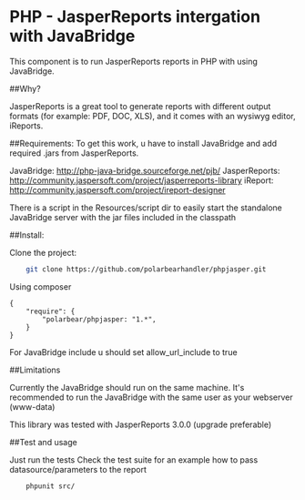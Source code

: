 PHP - JasperReports intergation with JavaBridge
====
This component is to run JasperReports reports in PHP with using JavaBridge.

##Why?

JasperReports is a great tool to generate reports with different output formats (for example: PDF, DOC, XLS),
and it comes with an wysiwyg editor, iReports.

##Requirements:
To get this work, u have to install JavaBridge and add required .jars from JasperReports.

JavaBridge: http://php-java-bridge.sourceforge.net/pjb/
JasperReports: http://community.jaspersoft.com/project/jasperreports-library
iReport: http://community.jaspersoft.com/project/ireport-designer

There is a script in the Resources/script dir to easily start the standalone JavaBridge server with the jar files included in the classpath

##Install:

Clone the project:
```BASH
    git clone https://github.com/polarbearhandler/phpjasper.git
```

Using composer
```YML
{
    "require": {
        "polarbear/phpjasper: "1.*",
    }
}
```
For JavaBridge include u should set allow_url_include to true

##Limitations

Currently the JavaBridge should run on the same machine.
It's recommended to run the JavaBridge with the same user as your webserver (www-data)

This library was tested with JasperReports 3.0.0 (upgrade preferable)

##Test and usage

Just run the tests
Check the test suite for an example how to pass datasource/parameters to the report

```BASH
    phpunit src/
```
